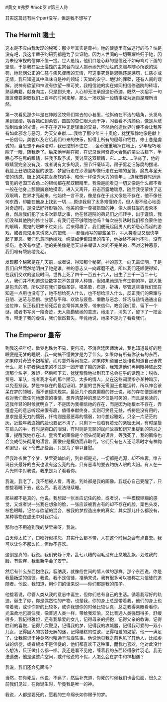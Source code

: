 #黄文 #弗罗 #mob罗 #第三人称

其实这篇还有两个part没写，但是我不想写了
## The Hermit 隐士

这本是不应由我发现的秘密：那少年其实是尊神。祂的使徒里有做这行的吗？怕是没有吧，我这半辈子的研究都是为了实证祂，因为人世间的一切荣耀终归于祂，因为未经审视的信仰不值一提。世人愚钝，他们口是心非的坚信还不如母鸡对下蛋的坚信，于是我在尘土侵蚀的主祭台向世人揭示祂光辉灿烂的恩赐与随心所欲的惩罚，祂悲悯公正的仁慈与疾风骤雨的无情，可这事究竟是恩赐还是惩罚，仁慈亦或无情，我只知道其中滋味自是神的领域：天堂的安宁、地狱的罪孽，还有人间的误解。说神有欲望和神没有欲望一样可笑，我相信祂的实在如同相信修道院的砖墙，熟读典籍，献身向主，只是到头来，人心却无法承担这份奇迹。既然一次招手一句箴言便要索取我们上百年的时间来解，那么一场欢愉一段情事成为迷自是理所当然。

第一次看见那少年是在神殿区牧师们常去的小巷里，他斜倚在不洁的墙角，头发乌黑到坚硬，嘴唇嫣红到柔软，圆圆的杏仁眼大而干净，闪着看不清颜色，像是从琥珀到灿金的光谱。神不在乎这种无足轻重的交易，不然祂创造世界时便不会让我等有如此邪念与恶习，为天父奉献……我给了那少年三十奥伦，犹犹豫豫地像是献上一份信仰，美貌以及它给我们带来的快乐，抵得上所有的屈辱和牺牲，修士总是虔诚的，当思想不再纯洁时，我已控制不住它……金币重重地掉在地上，少年轻巧地睨了一眼，随我走了。后来他半躺在那，在记录世间奇迹大合集的蒙尘古籍下，半睁心不在焉的眼睛，任我予取予求，我讨厌这双眼睛，它……太……浩淼了，他的眼睛里完全没有我，或者说有太多的我，细节纤毫毕现，房子里老旧陈腐的摆设、我脸上丑陋纹路里的欲念、梦里行走在沙漠里却像行走在云端的圣徒、魔鬼与圣天使的诱惑、街上的采花女柔软的手、和他一样俊秀大方的青年……连我晋铎时远远瞥见的老国王衣角上的银线都在那双眼睛里，我像是能看见一切又像是什么都不看一般在他身上颤颤巍巍地摸索，进入又离开，丑态百露地喘息，随后我便蒙住了这双眼睛，世界才亮起来。他始终一言不发，像是存在于此又像是不存在，他不像任何东西，却能在他身上找到一切……原谅我用了太多难懂的词，但人漫不经心地面对奇迹时，是没法好好形容的。他美的像一尊被损毁的神，像人类狂妄的虚荣本身，然后我们犯了太多次罪孽之事，他在修道院的弟兄们之间转手，出于谨慎，我们没和其他院的修士分享，有我们还不够喂饱他吗？每次被引诱时我们都会蒙住他的眼睛，魔鬼的眼眸不过如此，后来得趣了，我们便玩起因男人的妒忌心而起的游戏，或者魔鬼用来诱惑人的把戏 ——都怪祂写的那些圣书，叫人类看见又很快学起了罪恶。我们乐意同他嬉戏，纯洁如伊甸园里的孩子，他始终不哭也不叫，没有损伤，也没有欲望，他的完美像是老天派来嘲讽人类的不完美的，面对这种恶意，我们唯有颓废地变老。

发现那个秘密是在几天前，或者说，得知那个秘密。神的意志一向无需证明，于是我们自然而然地明白了祂是谁，神的意志又一向琢磨不透，所以我们还顺便得知，在我们交欢的这段时间，世界上死了四千一百五十六人，出生了三千一百二十七人，我们并不知道这些数字包不包含非人种族，但如果祂是所有生物的神，那大抵是包含的吧。所以现在我们要做圣饼，唱圣歌，布道，祈祷，尽管这些事我们现在知道一点用也没有了，祂不想给死人什么，也不想给活人什么，反正我们的荣耀与丑陋、迷茫与恐惧、欲望与平和、欢欣与疲惫、懒散与恶念、奸巧与热情通通出自这位神，反正我们生前死后自会常伴其身旁，带来信仰，教会我们爱，留下一个谜，或者书写另一段奇迹，无人能勘破祂的意志，祂走了，消失了，留下了一把金币，带走了我的虔信，我们怅然若失，毕竟祂说，祂来不是为了看看我们。

## The Emperor 皇帝

到我这把年纪，做梦也殊为不易，更何况，不消宫廷医师劝诫，我也知道最好的睡眠便是无梦的睡眠，我一向搞不懂做梦是为了什么，如果你有所有你该有的东西，如果你对奇迹不抱希望，而对意外等闲视之，如果你知道自己是谁也知道自己该做什么，那卜梦者读出来的不过是一团开错了锁的迷雾，我知道他们再用眼神彼此交流那个名字，雅妲，然后咽下去，犹犹豫豫地扯到君王总会在乎的话题上：税收、贸易、军队，或者我才有的那个陋习，太多的情人，又在这些词里掺杂某种暗示，以免惹怒我。梦是神存在的最后证明，梦里的世界无需国王也能运转，所以神合该呆在梦的领域，而不该侵扰现实。最近几个疯疯癫癫的修士说，祂的存在便是祂有权对我们做任何祂想做的事情，想弄清楚神的想法不仅是可笑的，而且是亵渎的，这我年轻的时候就明白了，不是因为我相信祂的存在，而是因为祂根本不存在，弄懂虚无的意志听起来很有趣，值得奉献终身，实则可笑且无益，祈祷是没有用的，恳求是最无力的懦弱，忏悔则是最恶毒的懦弱，如今想起雅妲，只余一片茫茫的灰，近些年我连她的脸也要记不清了，只剩下一段若有若无的亲密无间，有时是搭在肩头的手，有时是胸口的眼泪，有时则是无聊的民间故事和诅咒里提到的禁忌之事，提醒我她存在过。皇宫里的画像是个彻头彻尾的谎言，等我死了，我的画像也会变成彻头彻尾的谎言，画像应是模仿而非取代，它们只有在人还活着时才有神韵和遐思，我下令做那些画，只是为了聊以自慰。

但我昨夜做了个梦，梦里亮灿灿的，到处都是光，一切都是光源，却不喧嚣，维吉玛日头最好的白天也没有这么亮的光，只有恶毒的要去灼伤人眼的太阳。有人在一片光辉中对我说，我来是为了看看你。

我说，我老了，我不想被人看，再说，到处都是我的画像。我疑心自己要醒了，只想接着睡下去，这么亮，我没法继续睡。

那些都不是真的，他说。我想起一张本应记住的脸，或者说，一种模模糊糊的感觉，又或者说一张我在想象的脸，一张应该被我占有的却不存在的脸，栗色头发，棕色眼睛，记忆与欲望的混合，被我的梦捏造出来的真实，其实那儿什么都没有，某种事物在虚无中对我讲话。

那你也不用追到我的梦里来呀，我说。

白天你太忙了，口吻好似抱怨，其实什么都不带，人在这个时候总会有点自恋。我可以让你不那么忙，但你不喜欢。

这倒是真的，我说。我们安静下来，乱七八糟的羽毛没有止息地乱飘，划过我的脸，有些痒，我重新学会了安宁。

然后有什么东西抱住我，容纳我，就像俗世间的情人做的那样。那个东西说，你是我最叛逆的信徒。我说，我不是信徒，准确来说，我有很多可以被称之为信徒的追随者。他说，我知道，用你们的话来说——你们都是我的孩子。

他接着说，尽管人类从我的意志中诞生，但你们总有自己的生活。循着我写好的轨迹，诞生了你，你是偶然性的产物，也是我，你的身上总是带着我，他们的身上也带着我，或许你带的比较多，或许我想你的时候比较认真，总之我得亲眼看看你。光温柔地包裹住我，像普通人类一样，带给我欢愉，又比普通人类强烈得多，舒缓得多，我记得雅妲，还有我挚爱的女儿，记得母亲的拥抱，记得父亲的教诲，记得胜利的喜悦，记得几次觐见，记得我的梦，记得我的攻城器，记得我可爱的一双小儿女，记得因人的贪婪无解的迷，记得糟糕的性欲，记得相爱的渴望，他一一满足了，让我惊讶于神竟然也精通于荒淫轶事。他说他见我之前也见了其他人，比如虔诚的信徒，或者根本不是信徒的，他们都喜欢干这种事，而我也喜欢，他对此没什么想法，反正做什么都一样。我还是看不见他，缠着我的东西轻得像片羽毛，我无法逃逸，他是这整片空间，或许他说的不假，人怎么会在梦中和神相遇？

我说，我们还会见面吗？

当然，在你死后，他说，不远了，然后补充道，你死的时候我们也会见面，很久之前我们见过，在你诞生时，毕竟我是唯一的神。

我说，人都是要死的，愿我的生命绵长如你赐予的梦。